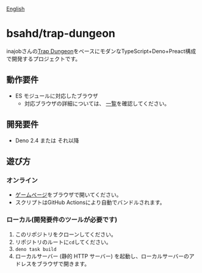 [English](README.en.md)

# bsahd/trap-dungeon

inajobさんの[Trap Dungeon](https://github.com/inajob/trap-dungeon)をベースにモダンなTypeScript+Deno+Preact構成で開発するプロジェクトです。

## 動作要件

- ES モジュールに対応したブラウザ
  - 対応ブラウザの詳細については、
    [一覧](https://caniuse.com/es6-module)を確認してください。

## 開発要件

- Deno 2.4 または それ以降

## 遊び方

### オンライン

- [ゲームページ](https://bsahd.github.io/trap-dungeon/)をブラウザで開いてください。
- スクリプトはGitHub Actionsにより自動でバンドルされます。

### ローカル(開発要件のツールが必要です)

1. このリポジトリをクローンしてください。
2. リポジトリのルートに`cd`してください。
3. `deno task build`
4. ローカルサーバー (静的 HTTP サーバー)
   を起動し、ローカルサーバーのアドレスをブラウザで開きます。
